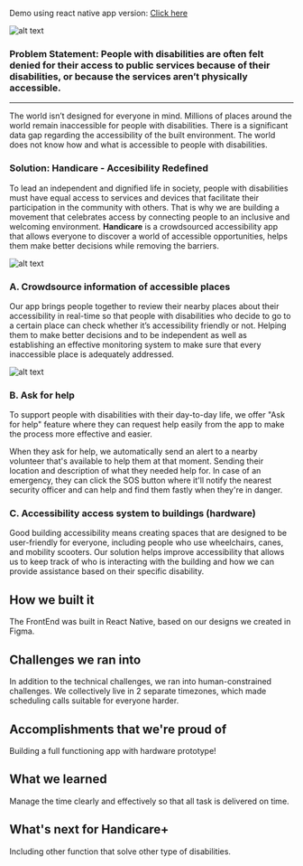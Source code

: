Demo using react native app version: [Click here](https://youtube.com/shorts/QZWkd9Diecw?feature=share)

![alt text](https://res.cloudinary.com/dm5iiylmn/image/upload/v1635090886/Frame_120_zlfac7.png)


### Problem Statement: People with disabilities are often felt denied for their access to public services because of their disabilities, or because the services aren’t physically accessible.

***
The world isn’t designed for everyone in mind. Millions of places around the world remain inaccessible for people with disabilities. There is a significant data gap regarding the accessibility of the built environment. The world does not know how and what is accessible to people with disabilities. 

### Solution: Handicare - Accesibility Redefined

To lead an independent and dignified life in society, people with disabilities must have equal access to services and devices that facilitate their participation in the community with others. That is why we are building a movement that celebrates access by connecting people to an inclusive and welcoming environment. **Handicare** is a crowdsourced accessibility app that allows everyone to discover a world of accessible opportunities, helps them make better decisions while removing the barriers.

![alt text](https://res.cloudinary.com/dm5iiylmn/image/upload/v1635092756/devpost_ogsd0j.jpg)

### A. Crowdsource information of accessible places

Our app brings people together to review their nearby places about their accessibility in real-time so that people with disabilities who decide to go to a certain place can check whether it’s accessibility friendly or not. Helping them to make better decisions and to be independent as well as establishing an effective monitoring system to make sure that every inaccessible place is adequately addressed.


![alt text](https://res.cloudinary.com/dm5iiylmn/image/upload/v1635118052/askforahelp_yktxxs.jpg)

### B. Ask for help
To support people with disabilities with their day-to-day life, we offer "Ask for help" feature where they can request help easily from the app to make the process more effective and easier. 

When they ask for help, we automatically send an alert to a nearby volunteer that's available to help them at that moment. Sending their location and description of what they needed help for. In case of an emergency, they can click the SOS button where it'll notify the nearest security officer and can help and find them fastly when they're in danger.

### C. Accessibility access system to buildings (hardware)
Good building accessibility means creating spaces that are designed to be user-friendly for everyone, including people who use wheelchairs, canes, and mobility scooters. Our solution helps improve accessibility that allows us to keep track of who is interacting with the building and how we can provide assistance based on their specific disability.

## How we built it
The FrontEnd was built in React Native, based on our designs we created in Figma. 

## Challenges we ran into
In addition to the technical challenges, we ran into human-constrained challenges. We collectively live in 2 separate timezones, which made scheduling calls suitable for everyone harder.

## Accomplishments that we're proud of
Building a full functioning app with hardware prototype!

## What we learned
Manage the time clearly and effectively so that all task is delivered on time.

## What's next for Handicare+
Including other function that solve other type of disabilities.
